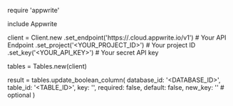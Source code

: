 require 'appwrite'

include Appwrite

client = Client.new
    .set_endpoint('https://<REGION>.cloud.appwrite.io/v1') # Your API Endpoint
    .set_project('<YOUR_PROJECT_ID>') # Your project ID
    .set_key('<YOUR_API_KEY>') # Your secret API key

tables = Tables.new(client)

result = tables.update_boolean_column(
    database_id: '<DATABASE_ID>',
    table_id: '<TABLE_ID>',
    key: '',
    required: false,
    default: false,
    new_key: '' # optional
)
